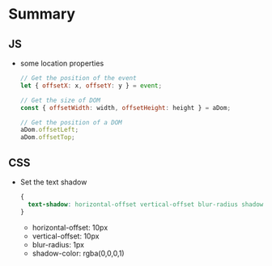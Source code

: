 # Summary

## JS
- some location properties
  ```js
  // Get the position of the event
  let { offsetX: x, offsetY: y } = event;

  // Get the size of DOM
  const { offsetWidth: width, offsetHeight: height } = aDom;

  // Get the position of a DOM
  aDom.offsetLeft;
  aDom.offsetTop;
  ```

## CSS
- Set the text shadow
  ```css
  {
    text-shadow: horizontal-offset vertical-offset blur-radius shadow color
  }
  ```
  - horizontal-offset: 10px
  - vertical-offset: 10px
  - blur-radius: 1px
  - shadow-color: rgba(0,0,0,1)